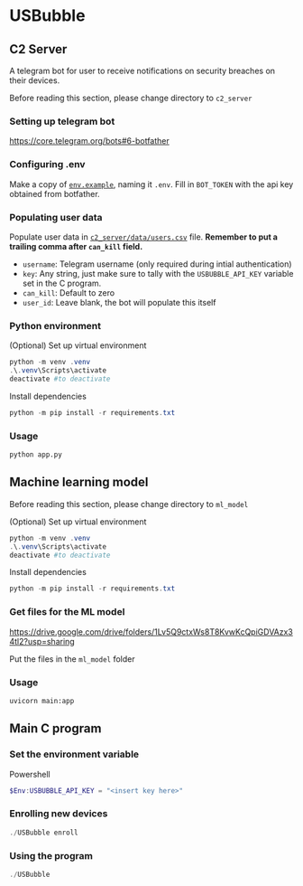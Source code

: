 # USBubble

## C2 Server
A telegram bot for user to receive notifications on security breaches on their devices.

Before reading this section, please change directory to `c2_server`

### Setting up telegram bot

https://core.telegram.org/bots#6-botfather

### Configuring .env

Make a copy of [`env.example`](env.example), naming it `.env`. Fill in `BOT_TOKEN` with the api key obtained from botfather.

### Populating user data

Populate user data in [`c2_server/data/users.csv`](data/users.csv) file. **Remember to put a trailing comma after `can_kill` field.**

- `username`: Telegram username (only required during intial authentication)
- `key`: Any string, just make sure to tally with the `USBUBBLE_API_KEY` variable set in the C program.
- `can_kill`: Default to zero
- `user_id`: Leave blank, the bot will populate this itself

### Python environment

(Optional) Set up virtual environment

```powershell
python -m venv .venv
.\.venv\Scripts\activate
deactivate #to deactivate
```

Install dependencies

```powershell
python -m pip install -r requirements.txt
```

### Usage

```
python app.py
```

## Machine learning model
Before reading this section, please change directory to `ml_model`

(Optional) Set up virtual environment

```powershell
python -m venv .venv
.\.venv\Scripts\activate
deactivate #to deactivate
```

Install dependencies

```powershell
python -m pip install -r requirements.txt
```

### Get files for the ML model
https://drive.google.com/drive/folders/1Lv5Q9ctxWs8T8KvwKcQpiGDVAzx34tl2?usp=sharing

Put the files in the `ml_model` folder

### Usage

```
uvicorn main:app
```


## Main C program
### Set the environment variable
Powershell
```powershell
$Env:USBUBBLE_API_KEY = "<insert key here>"
```

### Enrolling new devices
```powershell
./USBubble enroll
```

### Using the program
```powershell
./USBubble
```
